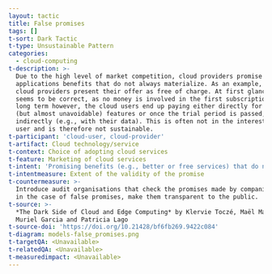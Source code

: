 ```yaml
---
layout: tactic
title: False promises
tags: []
t-sort: Dark Tactic
t-type: Unsustainable Pattern
categories:
  - cloud-computing
t-description: >-
  Due to the high level of market competition, cloud providers promise
  applications benefits that do not always materialize. As an example, many
  cloud providers present their offer as free of charge. At first glance, this
  seems to be correct, as no money is involved in the first subscription. In the
  long term however, the cloud users end up paying either directly for optional
  (but almost unavoidable) features or once the trial period is passed, or
  indirectly (e.g., with their data). This is often not in the interest of the
  user and is therefore not sustainable.
t-participant: 'cloud-user, cloud-provider'
t-artifact: Cloud technology/service
t-context: Choice of adopting cloud services
t-feature: Marketing of cloud services
t-intent: 'Promising benefits (e.g., better or free services) that do not materialize'
t-intentmeasure: Extent of the validity of the promise
t-countermeasure: >-
  Introduce audit organisations that check the promises made by companies and,
  in the case of false promises, make them transparent to the public.
t-source: >-
  *The Dark Side of Cloud and Edge Computing* by Klervie Toczé, Maël Madon,
  Muriel Garcia and Patricia Lago
t-source-doi: 'https://doi.org/10.21428/bf6fb269.9422c084'
t-diagram: models-false_promises.png
t-targetQA: <Unavailable>
t-relatedQA: <Unavailable>
t-measuredimpact: <Unavailable>
---
```


